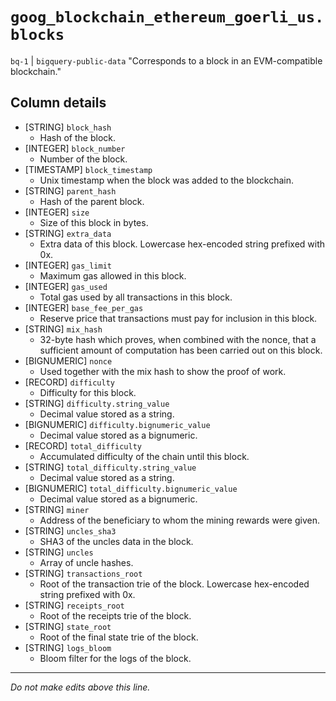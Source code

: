 # `goog_blockchain_ethereum_goerli_us.blocks`
`bq-1` | `bigquery-public-data`
"Corresponds to a block in an EVM-compatible blockchain."

## Column details
* [STRING]    `block_hash`
  - Hash of the block.
* [INTEGER]   `block_number`
  - Number of the block.
* [TIMESTAMP] `block_timestamp`
  - Unix timestamp when the block was added to the blockchain.
* [STRING]    `parent_hash`
  - Hash of the parent block.
* [INTEGER]   `size`
  - Size of this block in bytes.
* [STRING]    `extra_data`
  - Extra data of this block. Lowercase hex-encoded string prefixed with 0x.
* [INTEGER]   `gas_limit`
  - Maximum gas allowed in this block.
* [INTEGER]   `gas_used`
  - Total gas used by all transactions in this block.
* [INTEGER]   `base_fee_per_gas`
  - Reserve price that transactions must pay for inclusion in this block.
* [STRING]    `mix_hash`
  - 32-byte hash which proves, when combined with the nonce, that a sufficient amount of computation has been carried out on this block.
* [BIGNUMERIC] `nonce`
  - Used together with the mix hash to show the proof of work.
* [RECORD]    `difficulty`
  - Difficulty for this block.
* [STRING]    `difficulty.string_value`
  - Decimal value stored as a string.
* [BIGNUMERIC] `difficulty.bignumeric_value`
  - Decimal value stored as a bignumeric.
* [RECORD]    `total_difficulty`
  - Accumulated difficulty of the chain until this block.
* [STRING]    `total_difficulty.string_value`
  - Decimal value stored as a string.
* [BIGNUMERIC] `total_difficulty.bignumeric_value`
  - Decimal value stored as a bignumeric.
* [STRING]    `miner`
  - Address of the beneficiary to whom the mining rewards were given.
* [STRING]    `uncles_sha3`
  - SHA3 of the uncles data in the block.
* [STRING]    `uncles`
  - Array of uncle hashes.
* [STRING]    `transactions_root`
  - Root of the transaction trie of the block. Lowercase hex-encoded string prefixed with 0x.
* [STRING]    `receipts_root`
  - Root of the receipts trie of the block.
* [STRING]    `state_root`
  - Root of the final state trie of the block.
* [STRING]    `logs_bloom`
  - Bloom filter for the logs of the block.

-------------------------------------------------------------------------------
*Do not make edits above this line.*
